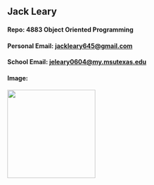 ## Jack Leary

#### Repo: 4883 Object Oriented Programming

#### Personal Email: jackleary645@gmail.com

#### School Email: jeleary0604@my.msutexas.edu

#### Image: 
<img src="https://github.com/user-attachments/assets/9794ff56-e64c-4b45-8692-6922c1df876f" width="200">
